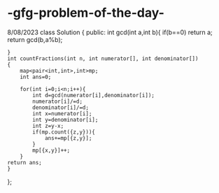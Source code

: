 # -gfg-problem-of-the-day-
8/08/2023
class Solution
{
    public:
    int gcd(int a,int b){
        if(b==0)
        return a;
        return gcd(b,a%b);
        
    }
    int countFractions(int n, int numerator[], int denominator[])
    {
        map<pair<int,int>,int>mp;
        int ans=0;
        
        for(int i=0;i<n;i++){
            int d=gcd(numerator[i],denominator[i]);
            numerator[i]/=d;
            denominator[i]/=d;
            int x=numerator[i];
            int y=denominator[i];
            int z=y-x;
            if(mp.count({z,y})){
                ans+=mp[{z,y}];
            }
            mp[{x,y}]++;
        }
    return ans;
    }
};
